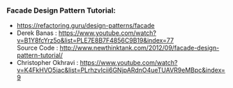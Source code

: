 ### Facade Design Pattern Tutorial:
* https://refactoring.guru/design-patterns/facade
* Derek Banas : https://www.youtube.com/watch?v=B1Y8fcYrz5o&list=PLE7E8B7F4856C9B19&index=77 <br/>
Source Code : http://www.newthinktank.com/2012/09/facade-design-pattern-tutorial/
* Christopher Okhravi : https://www.youtube.com/watch?v=K4FkHVO5iac&list=PLrhzvIcii6GNjpARdnO4ueTUAVR9eMBpc&index=9
